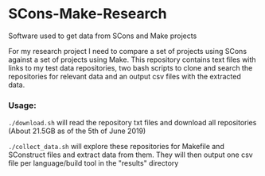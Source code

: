 # SCons-Make-Research
Software used to get data from SCons and Make projects

For my research project I need to compare a set of projects using SCons against a set of projects using Make. This repository contains text files with links to my test data repositories, two bash scripts to clone and search the repositories for relevant data and an output csv files with the extracted data.

### Usage:

`./download.sh` will read the repository txt files and download all repositories (About 21.5GB as of the 5th of June 2019)

`./collect_data.sh` will explore these repositories for Makefile and SConstruct files and extract data from them. They will then output one csv file per language/build tool in the "results" directory
